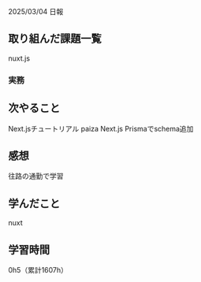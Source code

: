 2025/03/04 日報
## 取り組んだ課題一覧
nuxt.js


### 実務



## 次やること
Next.jsチュートリアル
paiza
Next.js Prismaでschema追加



## 感想
往路の通勤で学習


## 学んだこと
nuxt


## 学習時間
0h5（累計1607h）
